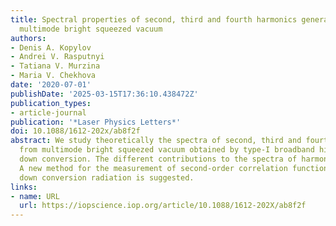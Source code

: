 ```yaml
---
title: Spectral properties of second, third and fourth harmonics generation from broadband
  multimode bright squeezed vacuum
authors:
- Denis A. Kopylov
- Andrei V. Rasputnyi
- Tatiana V. Murzina
- Maria V. Chekhova
date: '2020-07-01'
publishDate: '2025-03-15T17:36:10.438472Z'
publication_types:
- article-journal
publication: '*Laser Physics Letters*'
doi: 10.1088/1612-202x/ab8f2f
abstract: We study theoretically the spectra of second, third and fourth harmonics
  from multimode bright squeezed vacuum obtained by type-I broadband high-gain parametric
  down conversion. The different contributions to the spectra of harmonics are analyzed.
  A new method for the measurement of second-order correlation function of parametric
  down conversion radiation is suggested.
links:
- name: URL
  url: https://iopscience.iop.org/article/10.1088/1612-202X/ab8f2f
---
```

